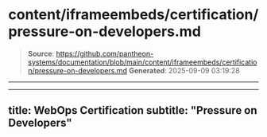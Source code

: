 # content/iframeembeds/certification/pressure-on-developers.md

> **Source**: https://github.com/pantheon-systems/documentation/blob/main/content/iframeembeds/certification/pressure-on-developers.md
> **Generated**: 2025-09-09 03:19:28

---

---
title: WebOps Certification
subtitle: "Pressure on Developers"
---

<Partial file="certification-guide/pressure-on-developers.md" />
